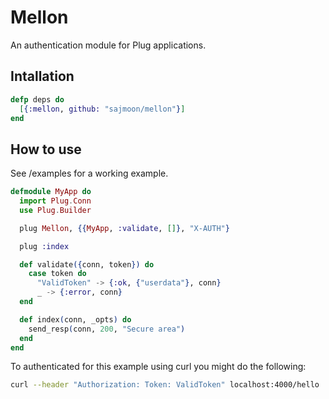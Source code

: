 Mellon
======

An authentication module for Plug applications.

## Intallation
```elixir
defp deps do
  [{:mellon, github: "sajmoon/mellon"}]
end
```

## How to use

See /examples for a working example.

```elixir
defmodule MyApp do
  import Plug.Conn
  use Plug.Builder

  plug Mellon, {{MyApp, :validate, []}, "X-AUTH"}

  plug :index

  def validate({conn, token}) do
    case token do
      "ValidToken" -> {:ok, {"userdata"}, conn}
      _ -> {:error, conn}
  end

  def index(conn, _opts) do
    send_resp(conn, 200, "Secure area")
  end
end
```

To authenticated for this example using curl you might do the following:

```bash
curl --header "Authorization: Token: ValidToken" localhost:4000/hello
```
